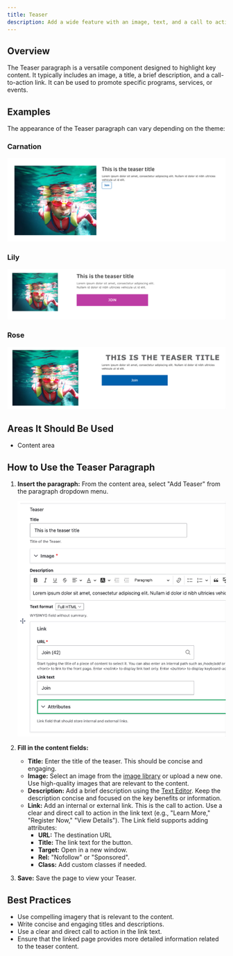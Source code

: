 ```yaml
---
title: Teaser
description: Add a wide feature with an image, text, and a call to action.
---
```


## Overview

The Teaser paragraph is a versatile component designed to highlight key content. It typically includes an image, a title, a brief description, and a call-to-action link. It can be used to promote specific programs, services, or events.

## Examples

The appearance of the Teaser paragraph can vary depending on the theme:

### Carnation

![The teaser in Carnation](paragraphs--teaser--carnation.png)

### Lily

![The teaser in Lily](paragraphs--teaser--lily.png)

### Rose

![The teaser in Rose](paragraphs--teaser--rose.png)

## Areas It Should Be Used

- Content area

## How to Use the Teaser Paragraph

1.  **Insert the paragraph:** From the content area, select "Add Teaser" from the paragraph dropdown menu.

    ![Teaser admin fields](paragraphs--teaser--admin.png)

2.  **Fill in the content fields:**

    *   **Title:**  Enter the title of the teaser. This should be concise and engaging.
    *   **Image:** Select an image from the [image library](../../media-library) or upload a new one. Use high-quality images that are relevant to the content.
    *   **Description:** Add a brief description using the [Text Editor](../../text-editor). Keep the description concise and focused on the key benefits or information.
    *   **Link:** Add an internal or external link. This is the call to action. Use a clear and direct call to action in the link text (e.g., "Learn More," "Register Now," "View Details"). The Link field supports adding attributes:
        *   **URL:** The destination URL
        *   **Title:** The link text for the button.
        *   **Target:** Open in a new window.
        *   **Rel:** "Nofollow" or "Sponsored".
        *   **Class:** Add custom classes if needed.

3.  **Save:** Save the page to view your Teaser.

## Best Practices

*   Use compelling imagery that is relevant to the content.
*   Write concise and engaging titles and descriptions.
*   Use a clear and direct call to action in the link text.
*   Ensure that the linked page provides more detailed information related to the teaser content.
